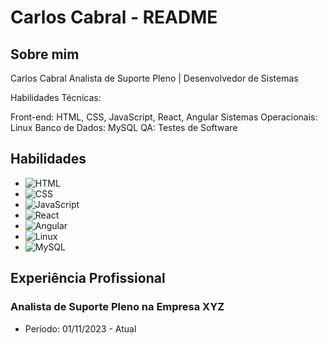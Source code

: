 # Carlos Cabral - README

## Sobre mim

Carlos Cabral
Analista de Suporte Pleno | Desenvolvedor de Sistemas

Habilidades Técnicas:

Front-end: HTML, CSS, JavaScript, React, Angular
Sistemas Operacionais: Linux
Banco de Dados: MySQL
QA: Testes de Software

## Habilidades
- ![HTML](https://img.shields.io/badge/-HTML-orange)
- ![CSS](https://img.shields.io/badge/-CSS-blue)
- ![JavaScript](https://img.shields.io/badge/-JavaScript-yellow)
- ![React](https://img.shields.io/badge/-React-blueviolet)
- ![Angular](https://img.shields.io/badge/-Angular-red)
- ![Linux](https://img.shields.io/badge/-Linux-lightgrey)
- ![MySQL](https://img.shields.io/badge/-MySQL-blue)

## Experiência Profissional

### Analista de Suporte Pleno na Empresa XYZ
- Período: 01/11/2023 - Atual


